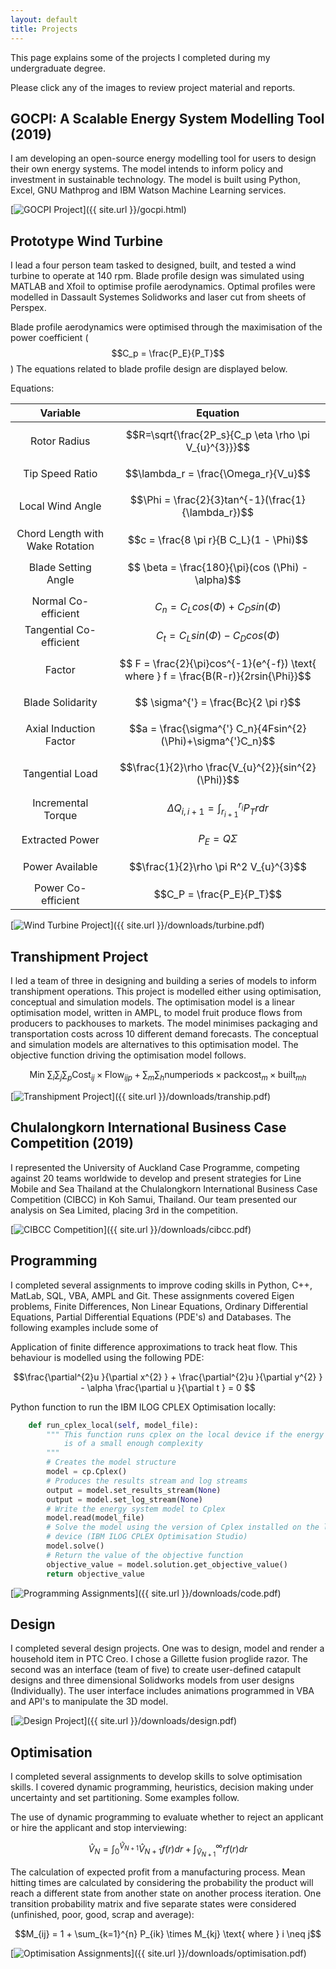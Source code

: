 ```yaml
---
layout: default
title: Projects
---
```


This page explains some of the projects I completed during my undergraduate degree.

Please click any of the images to review project material and reports.

## **GOCPI: A Scalable Energy System Modelling Tool (2019)**

I am developing an open-source energy modelling tool for users to design their own energy systems. The model intends to inform policy and investment in sustainable technology. The model is built using Python, Excel, GNU Mathprog and IBM Watson Machine Learning services.

[![GOCPI Project](/assets/images/GOCPI.jpg)]({{ site.url }}/gocpi.html)


## **Prototype Wind Turbine**

I lead a four person team tasked to designed, built, and tested a wind turbine to operate at 140 rpm. Blade profile design was simulated using MATLAB and Xfoil to optimise profile aerodynamics. Optimal profiles were modelled in Dassault Systemes Solidworks and laser cut from sheets of Perspex. 

Blade profile aerodynamics were optimised through the maximisation of the power coefficient ($$C_p = \frac{P_E}{P_T}$$) The equations related to blade profile design are displayed below.

Equations:

Variable                          | Equation                                                                              
:---------------------------------:|:-------------------------------------------------------------------------------------:
Rotor Radius                       | $$R=\sqrt{\frac{2P_s}{C_p \eta \rho \pi V_{u}^{3}}}$$                                 
Tip Speed Ratio                    | $$\lambda_r = \frac{\Omega_r}{V_u}$$                                                  
Local Wind Angle                   | $$\Phi = \frac{2}{3}tan^{-1}(\frac{1}{\lambda_r})$$                                   
Chord Length with Wake Rotation    | $$c = \frac{8 \pi r}{B C_L}(1 - \Phi)$$                                               
Blade Setting Angle                | $$ \beta = \frac{180}{\pi}(cos (\Phi) - \alpha)$$                                     
Normal Co-efficient                | $$C_n = C_L cos(\Phi) + C_D sin(\Phi)$$                                               
Tangential Co-efficient            | $$C_t = C_L sin(\Phi) - C_D cos(\Phi)$$                                             
Factor                             | $$ F = \frac{2}{\pi}cos^{-1}(e^{-f}) \text{ where } f = \frac{B(R-r)}{2rsin{\Phi}}$$  
Blade Solidarity                   | $$ \sigma^{'} = \frac{Bc}{2 \pi r}$$                                                    
Axial Induction Factor             | $$a = \frac{\sigma^{'} C_n}{4Fsin^{2}(\Phi)+\sigma^{'}C_n}$$                          
Tangential Load                    | $$\frac{1}{2}\rho \frac{V_{u}^{2}}{sin^{2}(\Phi)}$$                                   
Incremental Torque                 | $$\Delta Q_{i,i+1} = \int_{r_{i + 1}}^{r_{i}}P_Trdr$$                                 
Extracted Power                    | $$P_E = Q \Sigma$$                                                                    
Power Available                    | $$\frac{1}{2}\rho \pi R^2 V_{u}^{3}$$                                                 
Power Co-efficient                 | $$C_P = \frac{P_E}{P_T}$$                                                             

[![Wind Turbine Project](/assets/images/Turbine.jpg)]({{ site.url }}/downloads/turbine.pdf)

## **Transhipment Project**

I led a team of three in designing and building a series of models to inform transhipment operations. This project is modelled either using optimisation, conceptual and simulation models. The optimisation model is a linear optimisation model, written in AMPL, to model fruit produce flows from producers to packhouses to markets. The model minimises packaging and transportation costs across 10 different demand forecasts. The conceptual and simulation models are alternatives to this optimisation model. The objective function driving the optimisation model follows.

$$ \text{Min }\sum_{i} \sum_{j} \sum_{p} \text{Cost}_{ij} \times \text{Flow}_{ijp} + \sum_{m} \sum_{h} \text{numperiods} \times \text{packcost}_{m} \times \text{built}_{mh}$$

[![Transhipment Project](/assets/images/Tranship.jpg)]({{ site.url }}/downloads/tranship.pdf)


## **Chulalongkorn International Business Case Competition (2019)**

I represented the University of Auckland Case Programme, competing against 20 teams worldwide to develop and present strategies for Line Mobile and Sea Thailand at the Chulalongkorn International Business Case Competition (CIBCC) in Koh Samui, Thailand. Our team presented our analysis on Sea Limited, placing 3rd in the competition. 

[![CIBCC Competition](/assets/images/CIBCC.jpg)]({{ site.url }}/downloads/cibcc.pdf)


## **Programming** 

I completed several assignments to improve coding skills in Python, C++, MatLab, SQL, VBA, AMPL and Git.
These assignments covered Eigen problems, Finite Differences, Non Linear Equations, Ordinary Differential Equations, Partial Differential Equations (PDE's) and Databases. The following examples include some of 

Application of finite difference approximations to track heat flow. This behaviour is modelled using the following PDE:

$$\frac{\partial^{2}u }{\partial x^{2} } + \frac{\partial^{2}u }{\partial y^{2} } - \alpha \frac{\partial u }{\partial t } = 0 $$

Python function to run the IBM ILOG CPLEX Optimisation locally:

```python
    def run_cplex_local(self, model_file):
        """ This function runs cplex on the local device if the energy system
            is of a small enough complexity
        """
        # Creates the model structure
        model = cp.Cplex()
        # Produces the results stream and log streams
        output = model.set_results_stream(None)
        output = model.set_log_stream(None)
        # Write the energy system model to Cplex
        model.read(model_file)
        # Solve the model using the version of Cplex installed on the local
        # device (IBM ILOG CPLEX Optimisation Studio)
        model.solve()
        # Return the value of the objective function
        objective_value = model.solution.get_objective_value()
        return objective_value
```

[![Programming Assignments](/assets/images/Code.jpg)]({{ site.url }}/downloads/code.pdf)


## **Design** 

I completed several design projects. One was to design, model and render a household item in PTC Creo. I chose a Gillette fusion proglide razor. The second was an interface (team of five) to create user-defined catapult designs and three dimensional Solidworks models from user designs (Individually). The user interface includes animations programmed in VBA and API's to manipulate the 3D model.

[![Design Project](/assets/images/Design.jpg)]({{ site.url }}/downloads/design.pdf)


## **Optimisation**

I completed several assignments to develop skills to solve optimisation skills. I covered dynamic programming, heuristics, decision making under uncertainty and set partitioning. Some examples follow.

The use of dynamic programming to evaluate whether to reject an applicant or hire the applicant and stop interviewing:

$$\hat{V}_{N} = \int_{0}^{\hat{V}_{N+1}} \hat{V}_{N+1} f(r)dr + \int_{\hat{V}_{N+1}}^{\infty} rf(r)dr$$

The calculation of expected profit from a manufacturing process. Mean hitting times are calculated by considering the probability the product will reach a different state from another state on another process iteration. One transition probability matrix and five separate states were considered (unfinished, poor, good, scrap and average):

$$M_{ij} = 1 + \sum_{k=1}^{n} P_{ik} \times M_{kj} \text{ where } i \neq j$$

[![Optimisation Assignments](/assets/images/Optimisation.jpg)]({{ site.url }}/downloads/optimisation.pdf)
